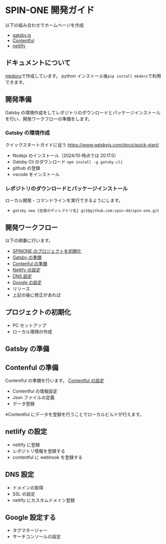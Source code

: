 # SPIN-ONE 開発ガイド

以下の組み合わせでホームページを作成

- [gatsby.js](https://www.gatsbyjs.com/)
- [Contentful](https://www.contentful.com/)
- [netlify](https://www.netlify.com/)

## ドキュメントについて

[mkdocs](https://mkdocs-origin.readthedocs.io/en/latest/)で作成しています。
python インストール後`pip install mkdocs`で利用できます。

## 開発準備

Gatsby の環境作成をしてレポジトリのダウンロードとパッケージインストールを行い、開発ワークフローの準備をします。

### Gatsby の環境作成

クイックスタートガイドに従う
<https://www.gatsbyjs.com/docs/quick-start/>

- Nodejs のインストール（2024/10 時点では 20.17.0）
- Gatsby Cli のダウンロード `npm install -g gatsby-cli`
- github の登録
- vscode をインストール

### レポジトリのダウンロードとパッケージインストール

ローカル開発・コマンドラインを実行できるようにします。

- `gatsby new {任意のディレクトリ名} git@github.com:spin-dd/spin-one.git`

## 開発ワークフロー

以下の順番に行います。

- [SPINONE のプロジェクトを初期化](./github/readme.md)
- [Gatsby の準備](./Gatsby/readme.md)
- [Contenful の準備](./Contentful/readme.md)
- [Netlify の設定](./netlify/readme.md)
- [DNS 設定](./DNS/readme.md)
- [Google の設定](./Google/readme.md)
- リリース
- 上記の後に修正があれば

## プロジェクトの初期化

- PC セットアップ
- ローカル環境の作成

## Gatsby の準備

## Contenful の準備

Contentful の準備を行います。
[Contentful の設定](./Contentful/readme.md)

- Contentful の情報設定
- Json ファイルの定義
- データ登録

※Contentful にデータを登録を行うことでローカルビルドが行えます。

## netlify の設定

- netlify に登録
- レポジトリ情報を登録する
- contentful に webhook を登録する

## DNS 設定

- ドメインの取得
- SSL の設定
- netlify にカスタムドメイン登録

## Google 設定する

- タグマネージャー
- サーチコンソールの設定
